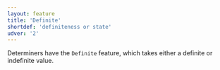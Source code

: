 ```yaml
---
layout: feature
title: 'Definite'
shortdef: 'definiteness or state'
udver: '2'
---
```


Determiners have the `Definite` feature, which takes either a definite or indefinite value.
<!-- Interlanguage links updated Út zář 29 18:40:52 CEST 2020 -->

